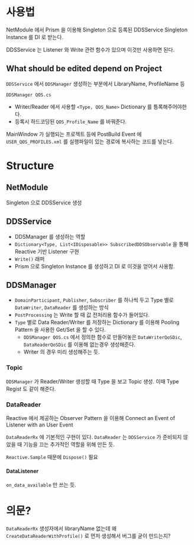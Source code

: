 ﻿# 사용법

NetModule 에서 Prism 을 이용해 Singleton 으로 등록된 DDSService Singleton Instance 를 DI 로 받는다.

DDSService 는 Listener 와 Write 관련 함수가 있으며 이것만 사용하면 된다.

## What should be edited depend on Project

```DDSService``` 에서 ```DDSManager``` 생성하는 부분에서 LibraryName, ProfileName 등

```DDSManager QOS.cs```
+ Writer/Reader 에서 사용할 ```<Type, QOS_Name>``` Dictionary 를 틍록해주어야한다.
+ 등록시 하드코딩된 ```QOS_Profile_Name``` 를 바꿔준다.

MainWindow 가 실행되는 프로젝트 등에 PostBuild Event 에 ```USER_QOS_PROFILES.xml``` 를 실행파일이 있는 경로에 복사하는 코드를 넣는다.



# Structure

## NetModule 

Singleton 으로 DDSService 생성

## DDSService

+ DDSManager 를 생성하는 역할
+ ```Dictionary<Type, List<IDisposable>> SubscribedDDSObservable``` 을 통해 Reactive 기반 Listener 구현
+ ```Write()``` 래퍼
+ Prism 으로 Singleton Instance 를 생성하고 DI 로 이것을 얻어서 사용함.

## DDSManager

+ ```DomainParticipant```, ```Publisher```, ```Subscriber``` 를 하나씩 두고 Type 별로 ```DataWriter```, ```DataReader``` 를 생성하는 방식
+ ```PostProcessing``` 는 Write 할 때 값 전처리용 함수가 들어있다.
+ ```Type``` 별로 Data Reader/Writer 를 저장하는 Dictionary 를 이용해 Pooling Pattern 을 사용한 Get/Set 을 할 수 있다.
  + ```DDSManager QOS.cs``` 에서 정의한 함수로 만들어놓은 ```DataWriterQoSDic```, ```DataReaderQoSDic``` 를 이용해 없는경우 생성해준다.
  + Writer 의 경우 미리 생성해주는 듯.

### Topic

```DDSManager``` 가 Reader/Writer 생성할 때 Type 을 보고 Topic 생성. 이때 Type Regist 도 같이 해준다.

### DataReader

Reactive 에서 제공하는 Observer Pattern 을 이용해 Connect an Event of Listener with an User Event

```DataReaderRx``` 에 기본적인 구현이 있다. ```DataReader``` 는 ```DDSService``` 가 준비되지 않았을 때 기능을 끄는 추가적인 역할을 위해 만든 듯.

```Reactive.Sample``` 때문에 ```Dispose()``` 필요

#### DataListener

```on_data_available``` 만 쓰는 듯.





# 의문?

```DataReaderRx``` 생성자에서 libraryName 없는데 왜 ```CreateDataReaderWithProfile()``` 로 먼저 생성해서 버그를 굳이 만드는지?


